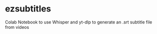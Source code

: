 # ezsubtitles
Colab Notebook to use Whisper and yt-dlp to generate an .srt subtitle file from videos
